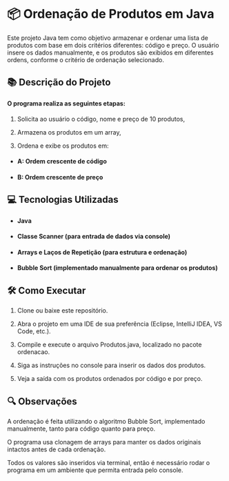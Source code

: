 # 📦 Ordenação de Produtos em Java
Este projeto Java tem como objetivo armazenar e ordenar uma lista de produtos com base em dois critérios diferentes: código e preço. O usuário insere os dados manualmente, e os produtos são exibidos em diferentes ordens, conforme o critério de ordenação selecionado.

## 📚 Descrição do Projeto
#### O programa realiza as seguintes etapas:

1. Solicita ao usuário o código, nome e preço de 10 produtos,<br>

2. Armazena os produtos em um array,<br>

3. Ordena e exibe os produtos em:

- #### A: Ordem crescente de código
- #### B: Ordem crescente de preço

## 💻 Tecnologias Utilizadas
- #### Java

- #### Classe Scanner (para entrada de dados via console)

- #### Arrays e Laços de Repetição (para estrutura e ordenação)

- #### Bubble Sort (implementado manualmente para ordenar os produtos)

## 🛠️ Como Executar
1. Clone ou baixe este repositório.

2. Abra o projeto em uma IDE de sua preferência (Eclipse, IntelliJ IDEA, VS Code, etc.).

3. Compile e execute o arquivo Produtos.java, localizado no pacote ordenacao.

4. Siga as instruções no console para inserir os dados dos produtos.

5. Veja a saída com os produtos ordenados por código e por preço.

## 🔍 Observações
A ordenação é feita utilizando o algoritmo Bubble Sort, implementado manualmente, tanto para código quanto para preço.

O programa usa clonagem de arrays para manter os dados originais intactos antes de cada ordenação.

Todos os valores são inseridos via terminal, então é necessário rodar o programa em um ambiente que permita entrada pelo console.
